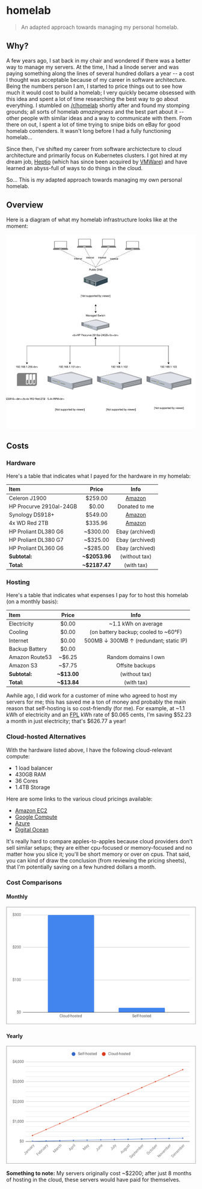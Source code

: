 # homelab

> An adapted approach towards managing my personal homelab.

## Why?

A few years ago, I sat back in my chair and wondered if there was a better way to manage my servers. At the time, I had a linode server and was paying something along the lines of several hundred dollars a year -- a cost I thought was acceptable because of my career in software architecture. Being the numbers person I am, I started to price things out to see how much it would cost to build a homelab; I very quickly became obsessed with this idea and spent a lot of time researching the best way to go about everything. I stumbled on [/r/homelab](https://www.reddit.com/r/homelab) shortly after and found my stomping grounds; all sorts of homelab *amazingness* and the best part about it -- other people with similar ideas and a way to communicate with them. From there on out, I spent a lot of time trying to snipe bids on eBay for good homelab contenders. It wasn't long before I had a fully functioning homelab...

Since then, I've shifted my career from software archictecture to cloud architecture and primarily focus on Kubernetes clusters. I got hired at my dream job, [Heptio](https://heptio.com) (which has since been acquired by [VMWare](https://www.vmware.com/)) and have learned an abyss-full of ways to do things in the cloud.

So... This is *my* adapted approach towards managing my own personal homelab.

## Overview

Here is a diagram of what my homelab infrastructure looks like at the moment:

![Infrastructure Diagram](./documentation/images/homelab-architecture.svg)

## Costs

### Hardware

Here's a table that indicates what I payed for the hardware in my homelab:

| Item | Price | Info |
|:-----|:-----:|:----:|
| Celeron J1900 | $259.00 | [Amazon](https://www.amazon.com/Firewall-Micro-Appliance-Gigabit-Celeron/dp/B01AJEJG1A/ref=sr_1_2?keywords=the+vault+celeron&qid=1553012352&s=gateway&sr=8-2) |
| HP Procurve 2910al-24GB | $0.00 | Donated to me |
| Synology DS918+ | $549.00 | [Amazon](https://www.amazon.com/Synology-bay-DiskStation-DS918-Diskless/dp/B075N1Z9LT/ref=sr_1_1?crid=1MU0G2O2EJUOU&keywords=synology+ds918%2B&qid=1553012453&s=gateway&sprefix=synology+ds%2Caps%2C151&sr=8-1) |
| 4x WD Red 2TB | $335.96 | [Amazon](https://www.amazon.com/gp/product/B008JJLZ7G/ref=ppx_yo_dt_b_asin_title_o00_s00?ie=UTF8&psc=1) |
| HP Proliant DL380 G6 | ~$300.00 | Ebay (archived) |
| HP Proliant DL380 G7 | ~$325.00 | Ebay (archived) |
| HP Proliant DL360 G6 | ~$285.00 | Ebay (archived) |
| **Subtotal:** | **~$2053.96** | (without tax) |
| **Total:** | **~$2187.47** | (with tax) |

### Hosting

Here's a table that indicates what expenses I pay for to host this homelab (on a monthly basis):

| Item | Price | Info |
|:-----|:-----:|:----:|
| Electricity | $0.00 | ~1.1 kWh on average |
| Cooling | $0.00 | (on battery backup; cooled to ~60°F) |
| Internet | $0.00 | 500MB &darr; 300MB &uarr; (redundant; static IP) |
| Backup Battery | $0.00 | |
| Amazon Route53 | ~$6.25 | Random domains I own |
| Amazon S3 | ~$7.75 | Offsite backups
| **Subtotal:** | **~$13.00** | (without tax) |
| **Total:** | **~$13.84** | (with tax)

Awhile ago, I did work for a customer of mine who agreed to host my servers for me; this has saved me a ton of money and probably the main reason that self-hosting is so cost-friendly (for me). For example, at ~1.1 kWh of electricity and an [FPL](https://www.fpl.com/) kWh rate of $0.065 cents, I'm saving $52.23 a month in just electricity; that's $626.77 a year!

### Cloud-hosted Alternatives

With the hardware listed above, I have the following cloud-relevant compute:

* 1 load balancer
* 430GB RAM
* 36 Cores
* 1.4TB Storage

Here are some links to the various cloud pricings available:

* [Amazon EC2](https://aws.amazon.com/ec2/pricing/on-demand/)
* [Google Compute](https://cloud.google.com/compute/pricing)
* [Azure](https://azure.microsoft.com/en-us/pricing/details/virtual-machines/linux/)
* [Digital Ocean](https://www.digitalocean.com/pricing/)

It's really hard to compare apples-to-apples because cloud providers don't sell similar setups; they are either cpu-focused or memory-focused and no matter how you slice it; you'll be short memory or over on cpus. That said, you can kind of draw the conclusion (from reviewing the pricing sheets), that I'm potentially saving on a few hundred dollars a month.

### Cost Comparisons

#### Monthly

![Monthly cost comparison](./documentation/images/monthly-cost-comparison.png)

#### Yearly

![Yearly cost comparison](./documentation/images/yearly-cost-comparison.png)

**Something to note:** My servers originally cost ~$2200; after just 8 months of hosting in the cloud, these servers would have paid for themselves.
